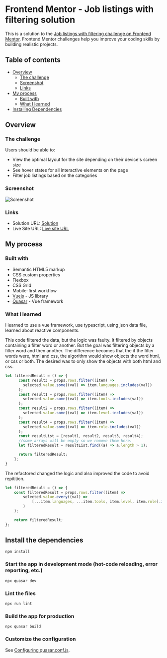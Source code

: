 # Frontend Mentor - Job listings with filtering solution

This is a solution to the [Job listings with filtering challenge on Frontend Mentor](https://www.frontendmentor.io/challenges/job-listings-with-filtering-ivstIPCt). Frontend Mentor challenges help you improve your coding skills by building realistic projects.

## Table of contents

- [Overview](#overview)
  - [The challenge](#the-challenge)
  - [Screenshot](#screenshot)
  - [Links](#links)
- [My process](#my-process)
  - [Built with](#built-with)
  - [What I learned](#what-i-learned)
- [Installing Dependencies](#Installation)

## Overview

### The challenge

Users should be able to:

- View the optimal layout for the site depending on their device's screen size
- See hover states for all interactive elements on the page
- Filter job listings based on the categories

### Screenshot

![Screenshot](https://user-images.githubusercontent.com/10375060/156828701-e821c6fb-a4f1-4b20-a4f4-3b85c37cc140.png)

<!-- Add a screenshot of your solution. The easiest way to do this is to use Firefox to view your project, right-click the page and select "Take a Screenshot". You can choose either a full-height screenshot or a cropped one based on how long the page is. If it's very long, it might be best to crop it.

Alternatively, you can use a tool like [FireShot](https://getfireshot.com/) to take the screenshot. FireShot has a free option, so you don't need to purchase it.

Then crop/optimize/edit your image however you like, add it to your project, and update the file path in the image above.

**Note: Delete this note and the paragraphs above when you add your screenshot. If you prefer not to add a screenshot, feel free to remove this entire section.** -->

### Links

- Solution URL: [Solution](https://github.com/tenderking/job-listing-app)
- Live Site URL: [Live site URL](https://tenderking.github.io/job-listing-app/)

## My process

### Built with

- Semantic HTML5 markup
- CSS custom properties
- Flexbox
- CSS Grid
- Mobile-first workflow
- [Vuejs](https://vuejs.org/) - JS library
- [Quasar](https://quasar.dev/) - Vue framework

### What I learned

I learned to use a vue framework, use typescript, using json data file, learned about reactive components.

This code filtered the data, but the logic was faulty. It filtered by objects containing a filter word or another. But the goal was filtering objects by a filter word and then another. The difference becomes that the if the filter words were, html and css, the algorithm would show objects the word html, or css or both. The desired was to only show the objects with both html and css.

```js
let filteredResult = () => {
      const result3 = props.rows.filter((item) =>
        selected.value.some((val) => item.languages.includes(val))
      );
      const result1 = props.rows.filter((item) =>
        selected.value.some((val) => item.tools.includes(val))
      );
      const result2 = props.rows.filter((item) =>
        selected.value.some((val) => item.level.includes(val))
      );
      const result4 = props.rows.filter((item) =>
        selected.value.some((val) => item.role.includes(val))
      );
      const resultList = [result1, result2, result3, result4];
      //some arrays will be empty so we remove them here.
      let filteredResult = resultList.find((a) => a.length > 1);

      return filteredResult;
    };
}
```

The refactored changed the logic and also improved the code to avoid repitition.

```js
let filteredResult = () => {
	const filteredResult = props.rows.filter((item) =>
		selected.value.every((val) =>
			[...item.languages, ...item.tools, item.level, item.role].includes(val)
		)
	);

	return filteredResult;
};
```

<!-- ### Useful resources

- [Example resource 1](https://www.example.com) - This helped me for XYZ reason. I really liked this pattern and will use it going forward.
- [Example resource 2](https://www.example.com) - This is an amazing article which helped me finally understand XYZ. I'd recommend it to anyone still learning this concept.

**Note: Delete this note and replace the list above with resources that helped you during the challenge. These could come in handy for anyone viewing your solution or for yourself when you look back on this project in the future.** -->

<!-- ## Author

- Website - [Add your name here](https://www.your-site.com)
- Frontend Mentor - [@yourusername](https://www.frontendmentor.io/profile/yourusername)
- Twitter - [@yourusername](https://www.twitter.com/yourusername)

**Note: Delete this note and add/remove/edit lines above based on what links you'd like to share.** -->

<!-- ## Acknowledgments

This is where you can give a hat tip to anyone who helped you out on this project. Perhaps you worked in a team or got some inspiration from someone else's solution. This is the perfect place to give them some credit.

**Note: Delete this note and edit this section's content as necessary. If you completed this challenge by yourself, feel free to delete this section entirely.** -->

## Install the dependencies

```
npm install
```

### Start the app in development mode (hot-code reloading, error reporting, etc.)

```
npx quasar dev
```

### Lint the files

```
npx run lint
```

### Build the app for production

```
npx quasar build
```

### Customize the configuration

See [Configuring quasar.conf.js](https://quasar.dev/quasar-cli/quasar-conf-js).
